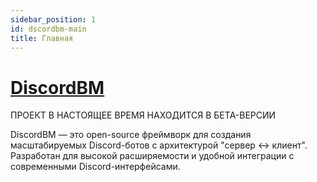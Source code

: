 ```yaml
---
sidebar_position: 1
id: dscordbm-main
title: Главная
---
```


# [DiscordBM](https://github.com/1wairesd/DiscordBM)


<div style={{backgroundColor:"#FFA500", color:"white", padding:"10px", borderRadius:"8px", textAlign:"center", fontWeight:"bold", fontSize:"1.2em"}}>
ПРОЕКТ В НАСТОЯЩЕЕ ВРЕМЯ НАХОДИТСЯ В БЕТА-ВЕРСИИ
</div>


DiscordBM — это open-source фреймворк для создания масштабируемых Discord-ботов с архитектурой "сервер ↔ клиент". Разработан для высокой расширяемости и удобной интеграции с современными Discord-интерфейсами.